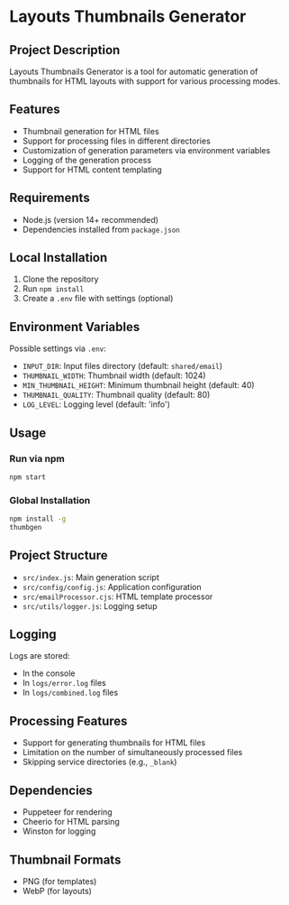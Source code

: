# Layouts Thumbnails Generator
## Project Description
Layouts Thumbnails Generator is a tool for automatic generation of thumbnails for HTML layouts with support for various processing modes.

## Features
- Thumbnail generation for HTML files
- Support for processing files in different directories
- Customization of generation parameters via environment variables
- Logging of the generation process
- Support for HTML content templating

## Requirements
- Node.js (version 14+ recommended)
- Dependencies installed from `package.json`

## Local Installation
1. Clone the repository
2. Run `npm install`
3. Create a `.env` file with settings (optional)

## Environment Variables
Possible settings via `.env`:
- `INPUT_DIR`: Input files directory (default: `shared/email`)
- `THUMBNAIL_WIDTH`: Thumbnail width (default: 1024)
- `MIN_THUMBNAIL_HEIGHT`: Minimum thumbnail height (default: 40)
- `THUMBNAIL_QUALITY`: Thumbnail quality (default: 80)
- `LOG_LEVEL`: Logging level (default: 'info')

## Usage
### Run via npm
```bash
npm start
```

### Global Installation
```bash
npm install -g
thumbgen
```

## Project Structure
- `src/index.js`: Main generation script
- `src/config/config.js`: Application configuration
- `src/emailProcessor.cjs`: HTML template processor
- `src/utils/logger.js`: Logging setup

## Logging
Logs are stored:
- In the console
- In `logs/error.log` files
- In `logs/combined.log` files

## Processing Features
- Support for generating thumbnails for HTML files
- Limitation on the number of simultaneously processed files
- Skipping service directories (e.g., `_blank`)

## Dependencies
- Puppeteer for rendering
- Cheerio for HTML parsing
- Winston for logging

## Thumbnail Formats
- PNG (for templates)
- WebP (for layouts)
